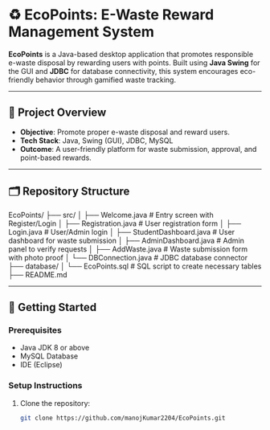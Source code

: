 # ♻️ EcoPoints: E-Waste Reward Management System

**EcoPoints** is a Java-based desktop application that promotes responsible e-waste disposal by rewarding users with points. Built using **Java Swing** for the GUI and **JDBC** for database connectivity, this system encourages eco-friendly behavior through gamified waste tracking.

---

## 🌱 **Project Overview**
- **Objective**: Promote proper e-waste disposal and reward users.
- **Tech Stack**: Java, Swing (GUI), JDBC, MySQL
- **Outcome**: A user-friendly platform for waste submission, approval, and point-based rewards.

---

## 🗂️ **Repository Structure**
EcoPoints/
├── src/
│ ├── Welcome.java # Entry screen with Register/Login
│ ├── Registration.java # User registration form
│ ├── Login.java # User/Admin login
│ ├── StudentDashboard.java # User dashboard for waste submission
│ ├── AdminDashboard.java # Admin panel to verify requests
│ ├── AddWaste.java # Waste submission form with photo proof
│ └── DBConnection.java # JDBC database connector
├── database/
│ └── EcoPoints.sql # SQL script to create necessary tables
├── README.md


---

## 🚀 **Getting Started**

### **Prerequisites**
- Java JDK 8 or above
- MySQL Database
- IDE (Eclipse)

### **Setup Instructions**
1. Clone the repository:
   ```bash
   git clone https://github.com/manojKumar2204/EcoPoints.git

